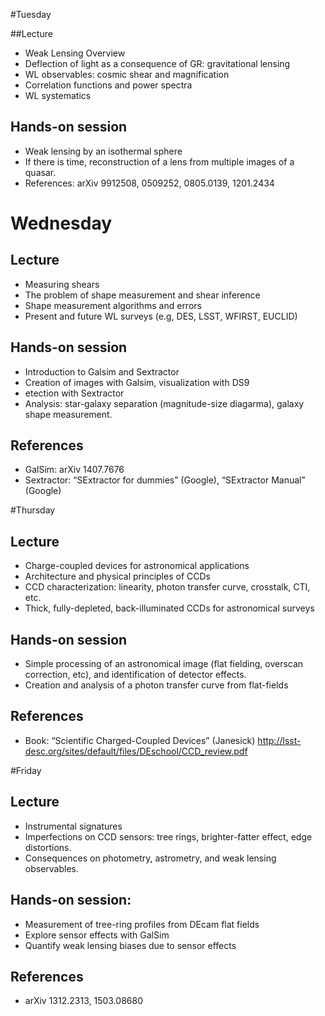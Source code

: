 #Tuesday

##Lecture

* Weak Lensing Overview
* Deflection of light as a consequence of GR: gravitational lensing
* WL observables: cosmic shear and magnification
* Correlation functions and power spectra
* WL systematics

## Hands-on session

* Weak lensing by an isothermal sphere
* If there is time, reconstruction of a lens from multiple images of a quasar.
* References: arXiv 9912508, 0509252, 0805.0139, 1201.2434

# Wednesday

## Lecture

* Measuring shears
* The problem of shape measurement and shear inference
* Shape measurement algorithms and errors
* Present and future WL surveys (e.g, DES, LSST, WFIRST, EUCLID)

## Hands-on session

* Introduction to Galsim and Sextractor
* Creation of images with Galsim, visualization with DS9
* etection with Sextractor
* Analysis: star-galaxy separation (magnitude-size diagarma), galaxy shape measurement.

## References

* GalSim: arXiv 1407.7676
* Sextractor: “SExtractor for dummies” (Google), “SExtractor Manual” (Google)


#Thursday

## Lecture

* Charge-coupled devices for astronomical applications
* Architecture and physical principles of CCDs
* CCD characterization: linearity, photon transfer curve, crosstalk, CTI, etc.
* Thick, fully-depleted, back-illuminated CCDs for astronomical surveys

## Hands-on session

* Simple processing of an astronomical image (flat fielding, overscan correction, etc), and identification of detector effects.
* Creation and analysis of a photon transfer curve from flat-fields

## References

* Book: “Scientific Charged-Coupled Devices” (Janesick) http://lsst-desc.org/sites/default/files/DEschool/CCD_review.pdf

#Friday

## Lecture

* Instrumental signatures
* Imperfections on CCD sensors: tree rings, brighter-fatter effect, edge distortions.
* Consequences on photometry, astrometry, and weak lensing observables.

## Hands-on session:

* Measurement of tree-ring profiles from DEcam flat fields
* Explore sensor effects with GalSim
* Quantify weak lensing biases due to sensor effects

## References
* arXiv 1312.2313, 1503.08680 